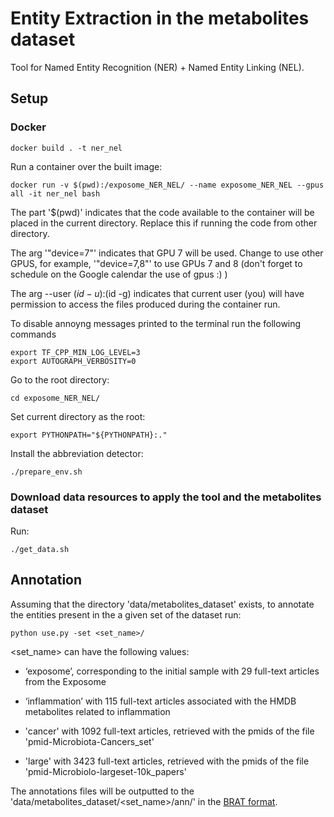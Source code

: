# Entity Extraction in the metabolites dataset

Tool for Named Entity Recognition (NER) + Named Entity Linking (NEL).


## Setup<a name="Setup"></a>

### Docker  

```
docker build . -t ner_nel
```

Run a container over the built image:

```
docker run -v $(pwd):/exposome_NER_NEL/ --name exposome_NER_NEL --gpus all -it ner_nel bash  
```

The part '$(pwd)' indicates that the code available to the container will be placed in the current directory. Replace this if running the code from other directory.

The arg '"device=7"' indicates that GPU 7 will be used. Change to use other GPUS, for example, 
'"device=7,8"' to use GPUs 7 and 8 (don't forget to schedule on the Google calendar the use of gpus :) )

The arg --user $(id -u):$(id -g) indicates that current user (you) will have permission to access the files produced during the container run.


To disable annoyng messages printed to the terminal run the following commands

```
export TF_CPP_MIN_LOG_LEVEL=3
export AUTOGRAPH_VERBOSITY=0
```

Go to the root directory:

```
cd exposome_NER_NEL/
```

Set current directory as the root:

```
export PYTHONPATH="${PYTHONPATH}:."
```

Install the abbreviation detector:

```
./prepare_env.sh
```


### Download data resources to apply the tool and the metabolites dataset

Run:

```
./get_data.sh
```


## Annotation
Assuming that the directory 'data/metabolites_dataset' exists, to annotate the entities 
present in the a given set of the dataset run:

```
python use.py -set <set_name>/
```

<set_name> can have the following values:

- ‘exposome’, corresponding to the initial sample with 29 full-text articles from the Exposome

- ‘inflammation’ with 115 full-text articles associated with the HMDB metabolites related to inflammation

- 'cancer' with 1092 full-text articles, retrieved with the pmids of the file 'pmid-Microbiota-Cancers_set'

- 'large' with 3423 full-text articles, retrieved with the pmids of the file 'pmid-Microbiolo-largeset-10k_papers'


The annotations files will be outputted to the 'data/metabolites_dataset/<set_name>/ann/' in the [BRAT format](https://brat.nlplab.org/standoff.html).